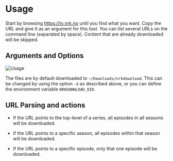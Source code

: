 # Usage

Start by browsing <https://tv.nrk.no> until you find what you want. Copy the URL and
give it as an argument for this tool. You can list several URLs on the command line
(separated by space). Content that are already downloaded will be skipped.

## Arguments and Options

![Usage](../images/nrkdownload_help.png)

The files are by default downloaded to `~/Downloads/nrkdownload`. This can be changed by
using the option `-d` as described above, or you can define the environment variable
`NRKDOWNLOAD_DIR`.

## URL Parsing and actions

- If the URL points to the top-level of a series, all episodes in all seasons will be
  downloaded.

- If the URL points to a specific season, all episodes within that season will be
  downloaded.

- If the URL points to a specific episode, only that one episode will be downloaded.
